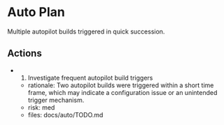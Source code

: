 # Auto Plan

Multiple autopilot builds triggered in quick succession.

## Actions
- 1. Investigate frequent autopilot build triggers
  - rationale: Two autopilot builds were triggered within a short time frame, which may indicate a configuration issue or an unintended trigger mechanism.
  - risk: med
  - files: docs/auto/TODO.md